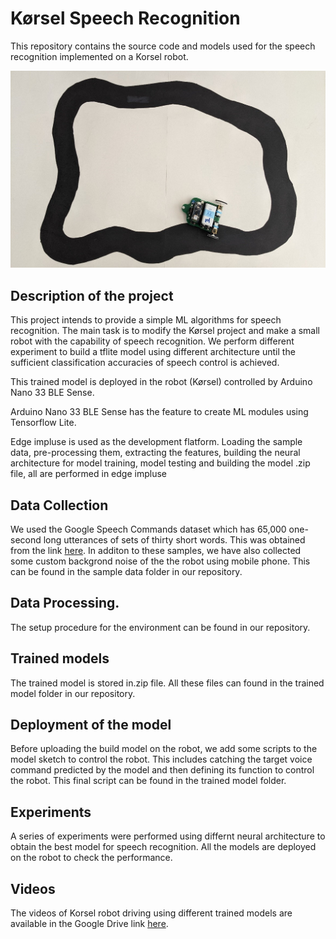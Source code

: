 # Kørsel Speech Recognition

This repository contains the source code and models used for the speech recognition implemented on a Korsel robot. 
 
![Korsel Robot](./images/korsel_robot.jpg)

## Description of the project

This project intends to provide a simple ML algorithms for speech recognition. The main task is to modify the Kørsel project and make a small robot with the capability of speech recognition. 
We perform different experiment to build a tflite model using different architecture until the sufficient classification accuracies of speech control is achieved.

This trained model is deployed in the robot (Kørsel) controlled by Arduino Nano 33 BLE Sense. 

Arduino Nano 33 BLE Sense has the feature to create ML modules using Tensorflow Lite.

Edge impluse is used as the development flatform. Loading the sample data, pre-processing them, extracting the features, building the neural architecture for model training, model testing
 and building the model .zip file, all are performed in edge impluse         

## Data Collection
We used the Google Speech Commands dataset which has 65,000 one-second long utterances of sets of thirty short words. This was obtained from the link [here](http://download.tensorflow.org/data/speech_commands_v0.02.tar.gz). 
In additon to these samples, we have also collected some custom backgrond noise of the the robot using mobile phone. This can be found in the sample data folder in our repository.

## Data Processing.
 The setup procedure for the environment can be found in our repository. 

## Trained  models 
The trained model is stored in.zip file. All these files can found in the trained model folder in our repository. 

## Deployment of the model
Before uploading the build model on the robot, we add some scripts to the model sketch to control the robot. This includes catching the target voice command predicted by the model and 
then defining its function to control the robot. This final script can be found in the trained model folder.

## Experiments 
A series of experiments were performed using differnt neural architecture to obtain the best model for speech recognition. All the models are deployed on the robot to check the performance.

## Videos  
The videos of Korsel robot driving using different trained models are available in the Google Drive link [here](https://drive.google.com/drive/folders/1pUV_IysSdNKn0U_R8hXAS0FiaRnUzW44?usp=sharing).

